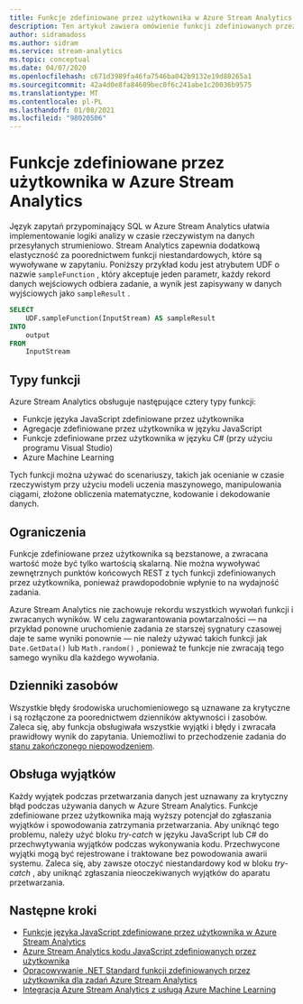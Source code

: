 ```yaml
---
title: Funkcje zdefiniowane przez użytkownika w Azure Stream Analytics
description: Ten artykuł zawiera omówienie funkcji zdefiniowanych przez użytkownika w programie Azure Stream Analytics.
author: sidramadoss
ms.author: sidram
ms.service: stream-analytics
ms.topic: conceptual
ms.date: 04/07/2020
ms.openlocfilehash: c671d3989fa46fa7546ba042b9132e19d80265a1
ms.sourcegitcommit: 42a4d0e8fa84609bec0f6c241abe1c20036b9575
ms.translationtype: MT
ms.contentlocale: pl-PL
ms.lasthandoff: 01/08/2021
ms.locfileid: "98020506"
---
```

# <a name="user-defined-functions-in-azure-stream-analytics"></a>Funkcje zdefiniowane przez użytkownika w Azure Stream Analytics

Język zapytań przypominający SQL w Azure Stream Analytics ułatwia implementowanie logiki analizy w czasie rzeczywistym na danych przesyłanych strumieniowo. Stream Analytics zapewnia dodatkową elastyczność za poorednictwem funkcji niestandardowych, które są wywoływane w zapytaniu. Poniższy przykład kodu jest atrybutem UDF o nazwie `sampleFunction` , który akceptuje jeden parametr, każdy rekord danych wejściowych odbiera zadanie, a wynik jest zapisywany w danych wyjściowych jako `sampleResult` .

```sql
SELECT 
    UDF.sampleFunction(InputStream) AS sampleResult 
INTO 
    output 
FROM 
    InputStream 
```

## <a name="types-of-functions"></a>Typy funkcji

Azure Stream Analytics obsługuje następujące cztery typy funkcji: 

* Funkcje języka JavaScript zdefiniowane przez użytkownika 
* Agregacje zdefiniowane przez użytkownika w języku JavaScript 
* Funkcje zdefiniowane przez użytkownika w języku C# (przy użyciu programu Visual Studio) 
* Azure Machine Learning 

Tych funkcji można używać do scenariuszy, takich jak ocenianie w czasie rzeczywistym przy użyciu modeli uczenia maszynowego, manipulowania ciągami, złożone obliczenia matematyczne, kodowanie i dekodowanie danych. 

## <a name="limitations"></a>Ograniczenia

Funkcje zdefiniowane przez użytkownika są bezstanowe, a zwracana wartość może być tylko wartością skalarną. Nie można wywoływać zewnętrznych punktów końcowych REST z tych funkcji zdefiniowanych przez użytkownika, ponieważ prawdopodobnie wpłynie to na wydajność zadania. 

Azure Stream Analytics nie zachowuje rekordu wszystkich wywołań funkcji i zwracanych wyników. W celu zagwarantowania powtarzalności — na przykład ponowne uruchomienie zadania ze starszej sygnatury czasowej daje te same wyniki ponownie — nie należy używać takich funkcji jak `Date.GetData()` lub `Math.random()` , ponieważ te funkcje nie zwracają tego samego wyniku dla każdego wywołania.  

## <a name="resource-logs"></a>Dzienniki zasobów

Wszystkie błędy środowiska uruchomieniowego są uznawane za krytyczne i są rozłączone za poorednictwem dzienników aktywności i zasobów. Zaleca się, aby funkcja obsługiwała wszystkie wyjątki i błędy i zwracała prawidłowy wynik do zapytania. Uniemożliwi to przechodzenie zadania do [stanu zakończonego niepowodzeniem](job-states.md).  

## <a name="exception-handling"></a>Obsługa wyjątków

Każdy wyjątek podczas przetwarzania danych jest uznawany za krytyczny błąd podczas używania danych w Azure Stream Analytics. Funkcje zdefiniowane przez użytkownika mają wyższy potencjał do zgłaszania wyjątków i spowodowania zatrzymania przetwarzania. Aby uniknąć tego problemu, należy użyć bloku *try-catch* w języku JavaScript lub C# do przechwytywania wyjątków podczas wykonywania kodu. Przechwycone wyjątki mogą być rejestrowane i traktowane bez powodowania awarii systemu. Zaleca się, aby zawsze otoczyć niestandardowy kod w bloku *try-catch* , aby uniknąć zgłaszania nieoczekiwanych wyjątków do aparatu przetwarzania.

## <a name="next-steps"></a>Następne kroki

* [Funkcje języka JavaScript zdefiniowane przez użytkownika w Azure Stream Analytics](stream-analytics-javascript-user-defined-functions.md)
* [Azure Stream Analytics kodu JavaScript zdefiniowanych przez użytkownika](stream-analytics-javascript-user-defined-aggregates.md)
* [Opracowywanie .NET Standard funkcji zdefiniowanych przez użytkownika dla zadań Azure Stream Analytics](stream-analytics-edge-csharp-udf-methods.md)
* [Integracja Azure Stream Analytics z usługą Azure Machine Learning](machine-learning-udf.md)

